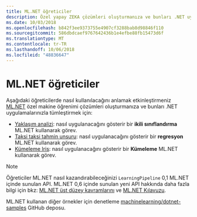 ```yaml
---
title: ML.NET öğreticiler
description: Özel yapay ZEKA çözümleri oluşturmanıza ve bunları .NET uygulamalarınızla tümleştirin hakkında bilgi edinmek için ML.NET öğreticileri keşfedin.
ms.date: 10/03/2018
ms.openlocfilehash: b842f3ee9373755e4907cf3288bab8d98846f110
ms.sourcegitcommit: 586dbdcaef9767642436b1e4efbe88fb15473d6f
ms.translationtype: MT
ms.contentlocale: tr-TR
ms.lasthandoff: 10/06/2018
ms.locfileid: "48836647"
---
```

# <a name="mlnet-tutorials"></a>ML.NET öğreticiler

Aşağıdaki öğreticilerde nasıl kullanılacağını anlamak etkinleştirmeniz [ML.NET](../index.md) özel makine öğrenimi çözümleri oluşturmanıza ve bunları .NET uygulamalarınızla tümleştirmek için:

- [Yaklaşım analizi](sentiment-analysis.md): nasıl uygulanacağını gösterir bir **ikili sınıflandırma** ML.NET kullanarak görev.
- [Taksi taksi tahmin unsuru](taxi-fare.md): nasıl uygulanacağını gösterir bir **regresyon** ML.NET kullanarak görev.
- [Kümeleme Iris](iris-clustering.md): nasıl uygulanacağını gösterir bir **Kümeleme** ML.NET kullanarak görev.

> [!NOTE]
> Öğreticiler ML.NET nasıl kazandırabileceğinizi `LearningPipeline` 0,1 ML.NET içinde sunulan API. ML.NET 0,6 içinde sunulan yeni API hakkında daha fazla bilgi için bkz: [ML.NET üst düzey kavramlarını](https://github.com/dotnet/machinelearning/blob/master/docs/code/MlNetHighLevelConcepts.md) ve [ML.NET Kılavuzu](https://github.com/dotnet/machinelearning/blob/master/docs/code/MlNetCookBook.md).

ML.NET kullanan diğer örnekler için denetleme [machinelearning/dotnet-samples](https://github.com/dotnet/machinelearning-samples) GitHub deposu.

